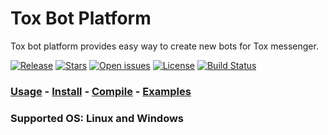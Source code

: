 # Tox Bot Platform

Tox bot platform provides easy way to create new bots for Tox messenger.

[![Release](https://img.shields.io/github/release/toxygen-project/bot-platform.svg?style=flat)](https://github.com/toxygen-project/bot-platform/releases/latest)
[![Stars](https://img.shields.io/github/stars/toxygen-project/bot-platform.svg?style=flat)](https://github.com/toxygen-project/bot-platform/stargazers)
[![Open issues](https://img.shields.io/github/issues/toxygen-project/bot-platform.svg?style=flat)](https://github.com/toxygen-project/bot-platform/issues)
[![License](https://img.shields.io/badge/license-GPLv3-blue.svg?style=flat)](https://raw.githubusercontent.com/toxygen-project/bot-platform/master/LICENSE.md)
[![Build Status](https://travis-ci.org/toxygen-project/bot-platform.svg?branch=master)](https://travis-ci.org/toxygen-project/bot-platform)

### [Usage](/docs/usage.md) - [Install](/docs/install.md) - [Compile](/docs/compile.md) - [Examples](/examples/)

### Supported OS: Linux and Windows